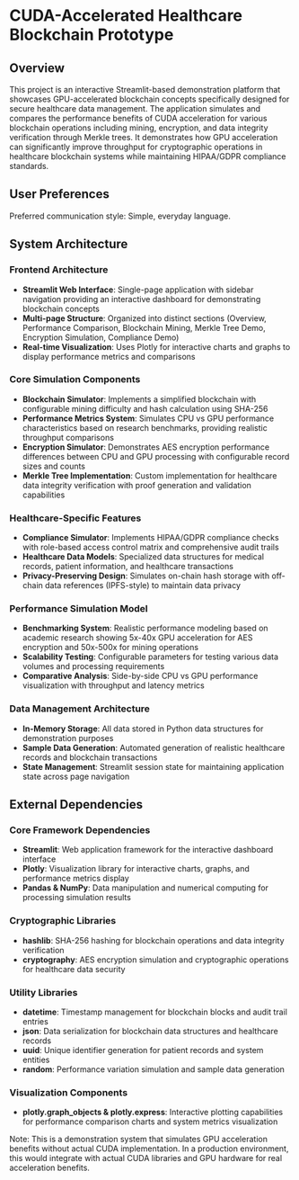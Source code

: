 # CUDA-Accelerated Healthcare Blockchain Prototype

## Overview

This project is an interactive Streamlit-based demonstration platform that showcases GPU-accelerated blockchain concepts specifically designed for secure healthcare data management. The application simulates and compares the performance benefits of CUDA acceleration for various blockchain operations including mining, encryption, and data integrity verification through Merkle trees. It demonstrates how GPU acceleration can significantly improve throughput for cryptographic operations in healthcare blockchain systems while maintaining HIPAA/GDPR compliance standards.

## User Preferences

Preferred communication style: Simple, everyday language.

## System Architecture

### Frontend Architecture
- **Streamlit Web Interface**: Single-page application with sidebar navigation providing an interactive dashboard for demonstrating blockchain concepts
- **Multi-page Structure**: Organized into distinct sections (Overview, Performance Comparison, Blockchain Mining, Merkle Tree Demo, Encryption Simulation, Compliance Demo)
- **Real-time Visualization**: Uses Plotly for interactive charts and graphs to display performance metrics and comparisons

### Core Simulation Components
- **Blockchain Simulator**: Implements a simplified blockchain with configurable mining difficulty and hash calculation using SHA-256
- **Performance Metrics System**: Simulates CPU vs GPU performance characteristics based on research benchmarks, providing realistic throughput comparisons
- **Encryption Simulator**: Demonstrates AES encryption performance differences between CPU and GPU processing with configurable record sizes and counts
- **Merkle Tree Implementation**: Custom implementation for healthcare data integrity verification with proof generation and validation capabilities

### Healthcare-Specific Features
- **Compliance Simulator**: Implements HIPAA/GDPR compliance checks with role-based access control matrix and comprehensive audit trails
- **Healthcare Data Models**: Specialized data structures for medical records, patient information, and healthcare transactions
- **Privacy-Preserving Design**: Simulates on-chain hash storage with off-chain data references (IPFS-style) to maintain data privacy

### Performance Simulation Model
- **Benchmarking System**: Realistic performance modeling based on academic research showing 5x-40x GPU acceleration for AES encryption and 50x-500x for mining operations
- **Scalability Testing**: Configurable parameters for testing various data volumes and processing requirements
- **Comparative Analysis**: Side-by-side CPU vs GPU performance visualization with throughput and latency metrics

### Data Management Architecture
- **In-Memory Storage**: All data stored in Python data structures for demonstration purposes
- **Sample Data Generation**: Automated generation of realistic healthcare records and blockchain transactions
- **State Management**: Streamlit session state for maintaining application state across page navigation

## External Dependencies

### Core Framework Dependencies
- **Streamlit**: Web application framework for the interactive dashboard interface
- **Plotly**: Visualization library for interactive charts, graphs, and performance metrics display
- **Pandas & NumPy**: Data manipulation and numerical computing for processing simulation results

### Cryptographic Libraries
- **hashlib**: SHA-256 hashing for blockchain operations and data integrity verification
- **cryptography**: AES encryption simulation and cryptographic operations for healthcare data security

### Utility Libraries
- **datetime**: Timestamp management for blockchain blocks and audit trail entries
- **json**: Data serialization for blockchain data structures and healthcare records
- **uuid**: Unique identifier generation for patient records and system entities
- **random**: Performance variation simulation and sample data generation

### Visualization Components
- **plotly.graph_objects & plotly.express**: Interactive plotting capabilities for performance comparison charts and system metrics visualization

Note: This is a demonstration system that simulates GPU acceleration benefits without actual CUDA implementation. In a production environment, this would integrate with actual CUDA libraries and GPU hardware for real acceleration benefits.
